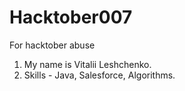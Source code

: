 # Hacktober007
For hacktober abuse

1. My name is Vitalii Leshchenko.
2. Skills - Java, Salesforce, Algorithms.
